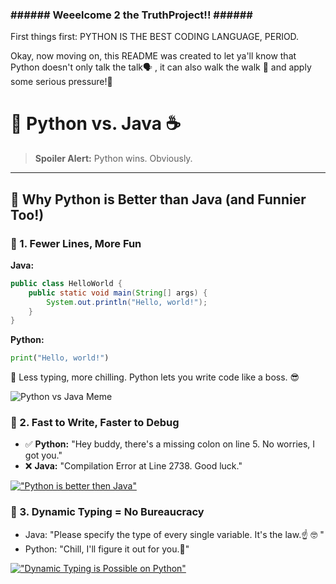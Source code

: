 ### ###### Weeelcome 2 the TruthProject!! ###### ###


First things first: PYTHON IS THE BEST CODING LANGUAGE, PERIOD.


Okay, now moving on, this README was created to let ya'll know that Python doesn't
only talk the talk🗣️ , it can also walk the walk 🚶 and apply some serious pressure!💪

# 🐍 Python vs. Java ☕

> **Spoiler Alert:** Python wins. Obviously.

---

## 📌 Why Python is Better than Java (and Funnier Too!)

### 📝 1. Fewer Lines, More Fun
**Java:**
```java
public class HelloWorld {
    public static void main(String[] args) {
        System.out.println("Hello, world!");
    }
}
```
**Python:**
```python
print("Hello, world!")
```
🚀 Less typing, more chilling. Python lets you write code like a boss. 😎

![Python vs Java Meme](https://media.giphy.com/media/3oriO0OEd9QID)



### 🚀 2. Fast to Write, Faster to Debug
- ✅ **Python:** "Hey buddy, there's a missing colon on line 5. No worries, I got you."
- ❌ **Java:** "Compilation Error at Line 2738. Good luck."

[!["Python is better then Java"](https://www.digitalnest.in/blog/wp-content/uploads/2019/07/How-is-Python-better-than-Java.png)](https://www.digitalnest.in/blog/wp-content/uploads/2019/07/How-is-Python-better-than-Java.png)



### 🧠 3. Dynamic Typing = No Bureaucracy
- Java: "Please specify the type of every single variable. It's the law.☝️ 🤓 "
- Python: "Chill, I'll figure it out for you.🤙"

[!["Dynamic Typing is Possible on Python"](https://i.redd.it/on7o2ov4gjua1.png)](https://i.redd.it/on7o2ov4gjua1.png)

